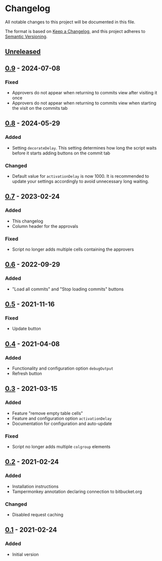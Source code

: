 # Changelog

All notable changes to this project will be documented in this file.

The format is based on [Keep a Changelog](https://keepachangelog.com/en/1.0.0/),
and this project adheres to [Semantic Versioning](https://semver.org/spec/v2.0.0.html).

## [Unreleased]

## [0.9] - 2024-07-08
### Fixed
- Approvers do not appear when returning to commits view after visiting it once
- Approvers do not appear when returning to commits view when starting the visit on the commits tab

## [0.8] - 2024-05-29
### Added
- Setting `decorateDelay`. This setting determines how long the script waits
before it starts adding buttons on the commit tab

### Changed
- Default value for `activationDelay` is now 1000. It is recommended to update
  your settings accordingly to avoid unnecessary long waiting.

## [0.7] - 2023-02-24
### Added
- This changelog
- Column header for the approvals

### Fixed
- Script no longer adds multiple cells containing the approvers

## [0.6] - 2022-09-29
### Added
- "Load all commits" and "Stop loading commits" buttons

## [0.5] - 2021-11-16
### Fixed
- Update button

## [0.4] - 2021-04-08
### Added
- Functionality and configuration option `debugOutput`
- Refresh button

## [0.3] - 2021-03-15
### Added
- Feature "remove empty table cells"
- Feature and configuration option `activationDelay`
- Documentation for configuration and auto-update

### Fixed
- Script no longer adds multiple `colgroup` elements

## [0.2] - 2021-02-24
### Added
- Installation instructions
- Tampermonkey annotation declaring connection to bitbucket.org

### Changed
- Disabled request caching

## [0.1] - 2021-02-24
### Added
- Initial version

[Unreleased]: https://github.com/DBX12/bitbucket-show-approvers/compare/0.9...HEAD
[0.9]: https://github.com/DBX12/bitbucket-show-approvers/compare/0.8...0.9
[0.8]: https://github.com/DBX12/bitbucket-show-approvers/compare/0.7...0.8
[0.7]: https://github.com/DBX12/bitbucket-show-approvers/compare/0.6...0.7
[0.6]: https://github.com/DBX12/bitbucket-show-approvers/compare/0.5...0.6
[0.5]: https://github.com/DBX12/bitbucket-show-approvers/compare/0.4...0.5
[0.4]: https://github.com/DBX12/bitbucket-show-approvers/compare/0.3...0.4
[0.3]: https://github.com/DBX12/bitbucket-show-approvers/compare/0.2...0.3
[0.2]: https://github.com/DBX12/bitbucket-show-approvers/compare/0.1...0.2
[0.1]: https://github.com/DBX12/bitbucket-show-approvers/releases/tag/0.1
